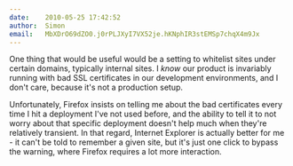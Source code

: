 ```yaml
---
date:    2010-05-25 17:42:52
author:  Simon
email:   MbXDrO69dZO0.j0rPLJXyI7VX52je.hKNphIR3stEMSp7chqX4m9Jx
---
```


One thing that would be useful would be a setting to whitelist sites
under certain domains, typically internal sites. I *know* our product
is invariably running with bad SSL certificates in our development
environments, and I don't care, because it's not a production setup.

Unfortunately, Firefox insists on telling me about the bad
certificates every time I hit a deployment I've not used before, and
the ability to tell it to not worry about that specific deployment
doesn't help much when they're relatively transient. In that regard,
Internet Explorer is actually better for me - it can't be told to
remember a given site, but it's just one click to bypass the warning,
where Firefox requires a lot more interaction.
